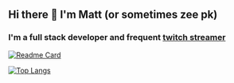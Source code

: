 ## Hi there 👋 I'm Matt (or sometimes zee pk)

### I'm a full stack developer and frequent [twitch streamer](https://www.twitch.tv/zee_pk)

[![Readme Card](https://github-readme-stats.vercel.app/api?username=zeepk&show_icons=true&theme=dark)](https://github.com/zeepk/github-readme-stats)

[![Top Langs](https://github-readme-stats.vercel.app/api/top-langs/?username=zeepk&show_icons=true&theme=dark&hide=tcl,html,css,powershell,scss)](https://github.com/anuraghazra/github-readme-stats)
